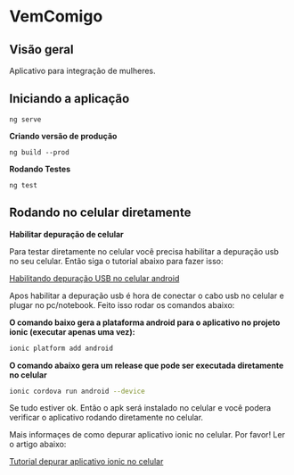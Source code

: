 # VemComigo

## Visão geral
Aplicativo para integração de mulheres.

## Iniciando a aplicação
```
ng serve
```
**Criando versão de produção**
```
ng build --prod
```
**Rodando Testes**
```
ng test
```

## Rodando no celular diretamente

**Habilitar depuração de celular**

Para testar diretamente no celular você precisa habilitar a depuração usb no seu celular. Então siga o tutorial abaixo para fazer isso:

[Habilitando depuração USB no celular android](https://www.androidpit.com.br/como-ativar-depuracao-usb-android)

Apos habilitar a depuração usb é hora de conectar o cabo usb no celular e plugar no pc/notebook. Feito isso rodar os comandos abaixo:

**O comando baixo gera a plataforma android para o aplicativo no projeto ionic (executar apenas uma vez):**

```sh
ionic platform add android
```
**O comando abaixo gera um release que pode ser executada diretamente no celular**

```sh
ionic cordova run android --device
```
Se tudo estiver ok. Então o apk será instalado no celular e você podera verificar o aplicativo rodando diretamente no celular.

Mais informaçes de como depurar aplicativo ionic no celular. Por favor! Ler o artigo abaixo:

[Tutorial depurar aplicativo ionic no celular](https://medium.com/@coderonfleek/debugging-an-ionic-android-app-using-chrome-dev-tools-6e139b79e8d2)


